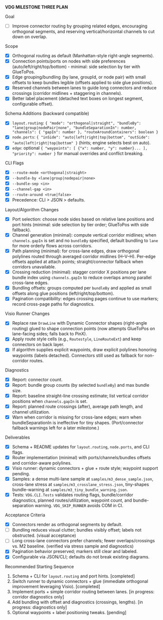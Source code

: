 **VDG MILESTONE THREE PLAN**

Goal
- [ ] Improve connector routing by grouping related edges, encouraging orthogonal segments, and reserving vertical/horizontal channels to cut down on overlap.

Scope
- [x] Orthogonal routing as default (Manhattan-style right-angle segments).
- [x] Connection points/ports on nodes with side preferences (auto/left/right/top/bottom) - minimal: side selection by tier with GlueToPos.
- [x] Edge grouping/bundling (by lane, groupId, or node pair) with small offsets to keep bundles legible (offsets applied to side glue positions).
- [x] Reserved channels between lanes to guide long connectors and reduce crossings (corridor midlines + staggering in channels).
- [x] Better label placement (detached text boxes on longest segment, configurable offset).

Schema Additions (backward compatible)
- [x] `layout.routing`: `{ "mode": "orthogonal|straight", "bundleBy": "lane|group|nodePair|none", "bundleSeparationIn": number, "channels": { "gapIn": number }, "routeAroundContainers": boolean }`
- [x] `node.ports`: `{ "inSide": "auto|left|right|top|bottom", "outSide": "auto|left|right|top|bottom" }` (hints; engine selects best on auto).
- [x] `edge`: optional `{ "waypoints": [ {"x": number, "y": number}... ], "priority": number }` for manual overrides and conflict breaking.

CLI Flags
- [x] `--route-mode <orthogonal|straight>`
- [x] `--bundle-by <lane|group|nodepair|none>`
- [x] `--bundle-sep <in>`
- [x] `--channel-gap <in>`
- [x] `--route-around <true|false>`
- [x] Precedence: CLI > JSON > defaults.

Layout/Algorithm Changes
- [x] Port selection: choose node sides based on relative lane positions and port hints (minimal: side selection by tier order; GlueToPos with side fallback).
- [x] Channel generation (minimal): compute vertical corridor midlines; when `channels.gapIn` is set and no `bundleBy` specified, default bundling to `lane` for more orderly flows across corridors.
- [x] Path planning (minimal): for cross-lane edges, draw orthogonal polylines routed through averaged corridor midlines (H–V–H). Per-edge offsets applied at attach points; straight/connector fallback when corridors unavailable.
- [x] Crossing reduction (minimal): stagger corridor X positions per lane bundle index using `channels.gapIn` to reduce overlaps among parallel cross-lane edges.
- [x] Bundling offsets: groups computed per `bundleBy` and applied as small offsets along glue positions (left/right/top/bottom).
- [x] Pagination compatibility: edges crossing pages continue to use markers; record cross-page paths for diagnostics.

Visio Runner Changes
- [x] Replace raw `DrawLine` with Dynamic Connector shapes (right-angle routing) glued to shape connection points (now attempts GlueToPos on lane-facing sides; falls back to PinX).
- [x] Apply route style cells (e.g., `Routestyle`, `LineRouteExt`) and keep connectors on back layer.
- [x] If algorithm supplies explicit waypoints, draw explicit polylines honoring waypoints (labels detached). Connectors still used as fallback for non-corridor routes.

Diagnostics
- [x] Report: connector count.
- [x] Report: bundle group counts (by selected `bundleBy`) and max bundle size.
- [x] Report: baseline straight-line crossing estimate; list vertical corridor positions when `channels.gapIn` is set.
- [x] Report: planned route crossings (after), average path length, and channel utilization.
- [x] Warn when corridor is missing for cross-lane edges; warn when bundleSeparationIn is ineffective for tiny shapes. (Port/connector fallback warnings left for a later milestone.)

Deliverables
- [x] Schema + README updates for `layout.routing`, `node.ports`, and CLI flags.
- [x] Router implementation (minimal) with ports/channels/bundles offsets and corridor-aware polylines.
- [x] Visio runner: dynamic connectors + glue + route style; waypoint support pending.
- [x] Samples: a dense multi-lane sample at `samples/m3_dense_sample.json`, cross-lane stress at `samples/m3_crosslane_stress.json`, tiny-shapes bundle-warning at `samples/m3_tiny_bundle_warning.json`.
- [x] Tests: `VDG.CLI.Tests` validates routing flags, bundle/corridor diagnostics, planned routes/utilization, waypoint count, and bundle-separation warning. `VDG_SKIP_RUNNER` avoids COM in CI.

Acceptance Criteria
- [x] Connectors render as orthogonal segments by default.
- [ ] Bundling reduces visual clutter; bundles visibly offset; labels not obstructed. (visual acceptance)
- [ ] Long cross-lane connectors prefer channels; fewer overlaps/crossings vs. M2 baseline. (verified via stress sample and diagnostics)
- [x] Pagination behavior preserved; markers still clear and labeled.
- [x] Configurable via JSON/CLI; defaults do not break existing diagrams.

Recommended Starting Sequence
1) Schema + CLI for `layout.routing` and port hints. [completed]
2) Switch runner to dynamic connectors + glue (immediate orthogonal improvement leveraging Visio). [completed]
3) Implement ports + simple corridor routing between lanes. [in progress: corridor diagnostics only]
4) Add bundling with offset and diagnostics (crossings, lengths). [in progress: diagnostics only]
5) Optional waypoints + label positioning tweaks. [pending]
